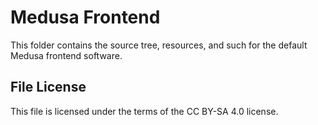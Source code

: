 # Medusa Frontend

This folder contains the source tree, resources, and such for the default Medusa
frontend software.

## File License
This file is licensed under the terms of the CC BY-SA 4.0 license.